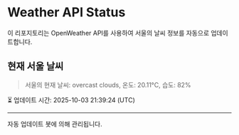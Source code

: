 
# Weather API Status

이 리포지토리는 OpenWeather API를 사용하여 서울의 날씨 정보를 자동으로 업데이트합니다.

## 현재 서울 날씨
> 서울의 현재 날씨: overcast clouds, 온도: 20.11°C, 습도: 82%

⏳ 업데이트 시간: 2025-10-03 21:39:24 (UTC)

---
자동 업데이트 봇에 의해 관리됩니다.
